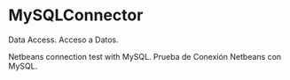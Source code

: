 # MySQLConnector

Data Access. Acceso a Datos.

Netbeans connection test with MySQL. Prueba de Conexión Netbeans con MySQL.
